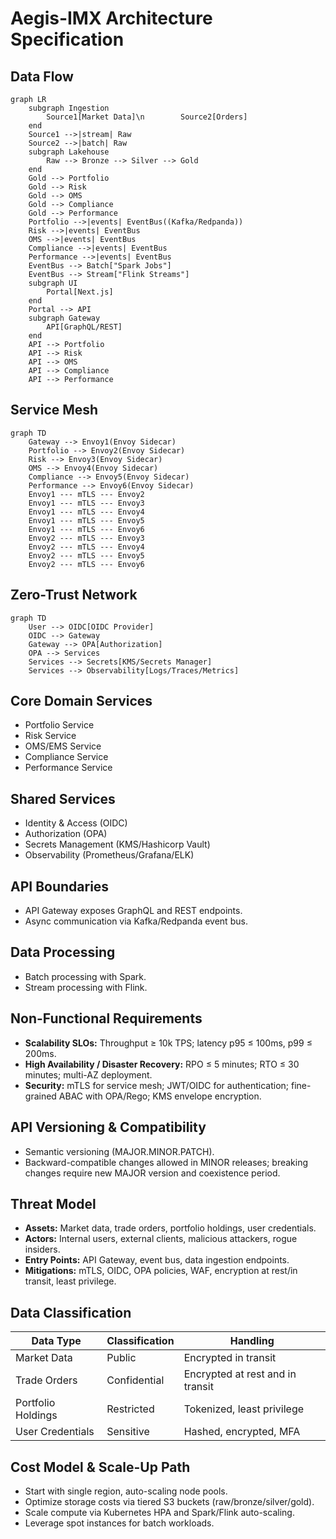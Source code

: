 # Aegis-IMX Architecture Specification

## Data Flow
```mermaid
graph LR
    subgraph Ingestion
        Source1[Market Data]\n        Source2[Orders]
    end
    Source1 -->|stream| Raw
    Source2 -->|batch| Raw
    subgraph Lakehouse
        Raw --> Bronze --> Silver --> Gold
    end
    Gold --> Portfolio
    Gold --> Risk
    Gold --> OMS
    Gold --> Compliance
    Gold --> Performance
    Portfolio -->|events| EventBus((Kafka/Redpanda))
    Risk -->|events| EventBus
    OMS -->|events| EventBus
    Compliance -->|events| EventBus
    Performance -->|events| EventBus
    EventBus --> Batch["Spark Jobs"]
    EventBus --> Stream["Flink Streams"]
    subgraph UI
        Portal[Next.js]
    end
    Portal --> API
    subgraph Gateway
        API[GraphQL/REST]
    end
    API --> Portfolio
    API --> Risk
    API --> OMS
    API --> Compliance
    API --> Performance
```

## Service Mesh
```mermaid
graph TD
    Gateway --> Envoy1(Envoy Sidecar)
    Portfolio --> Envoy2(Envoy Sidecar)
    Risk --> Envoy3(Envoy Sidecar)
    OMS --> Envoy4(Envoy Sidecar)
    Compliance --> Envoy5(Envoy Sidecar)
    Performance --> Envoy6(Envoy Sidecar)
    Envoy1 --- mTLS --- Envoy2
    Envoy1 --- mTLS --- Envoy3
    Envoy1 --- mTLS --- Envoy4
    Envoy1 --- mTLS --- Envoy5
    Envoy1 --- mTLS --- Envoy6
    Envoy2 --- mTLS --- Envoy3
    Envoy2 --- mTLS --- Envoy4
    Envoy2 --- mTLS --- Envoy5
    Envoy2 --- mTLS --- Envoy6
```

## Zero-Trust Network
```mermaid
graph TD
    User --> OIDC[OIDC Provider]
    OIDC --> Gateway
    Gateway --> OPA[Authorization]
    OPA --> Services
    Services --> Secrets[KMS/Secrets Manager]
    Services --> Observability[Logs/Traces/Metrics]
```

## Core Domain Services
- Portfolio Service
- Risk Service
- OMS/EMS Service
- Compliance Service
- Performance Service

## Shared Services
- Identity & Access (OIDC)
- Authorization (OPA)
- Secrets Management (KMS/Hashicorp Vault)
- Observability (Prometheus/Grafana/ELK)

## API Boundaries
- API Gateway exposes GraphQL and REST endpoints.
- Async communication via Kafka/Redpanda event bus.

## Data Processing
- Batch processing with Spark.
- Stream processing with Flink.

## Non-Functional Requirements
- **Scalability SLOs:** Throughput ≥ 10k TPS; latency p95 ≤ 100ms, p99 ≤ 200ms.
- **High Availability / Disaster Recovery:** RPO ≤ 5 minutes; RTO ≤ 30 minutes; multi-AZ deployment.
- **Security:** mTLS for service mesh; JWT/OIDC for authentication; fine-grained ABAC with OPA/Rego; KMS envelope encryption.

## API Versioning & Compatibility
- Semantic versioning (MAJOR.MINOR.PATCH).
- Backward-compatible changes allowed in MINOR releases; breaking changes require new MAJOR version and coexistence period.

## Threat Model
- **Assets:** Market data, trade orders, portfolio holdings, user credentials.
- **Actors:** Internal users, external clients, malicious attackers, rogue insiders.
- **Entry Points:** API Gateway, event bus, data ingestion endpoints.
- **Mitigations:** mTLS, OIDC, OPA policies, WAF, encryption at rest/in transit, least privilege.

## Data Classification
| Data Type | Classification | Handling |
|-----------|---------------|---------|
| Market Data | Public | Encrypted in transit |
| Trade Orders | Confidential | Encrypted at rest and in transit |
| Portfolio Holdings | Restricted | Tokenized, least privilege |
| User Credentials | Sensitive | Hashed, encrypted, MFA |

## Cost Model & Scale-Up Path
- Start with single region, auto-scaling node pools.
- Optimize storage costs via tiered S3 buckets (raw/bronze/silver/gold).
- Scale compute via Kubernetes HPA and Spark/Flink auto-scaling.
- Leverage spot instances for batch workloads.
